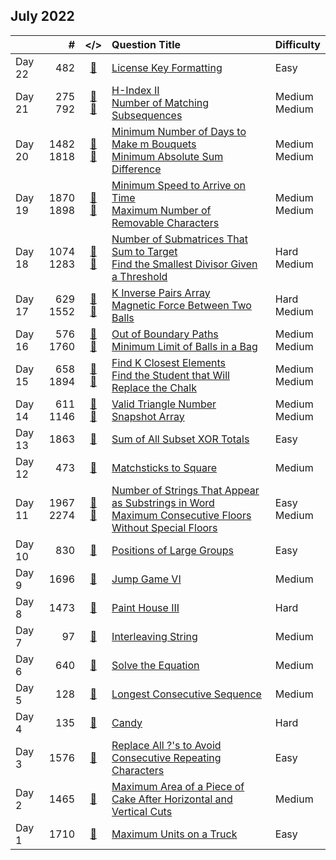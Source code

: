 ## July 2022

||#|</>|Question Title|Difficulty|
|:--|--:|:-:|:--|:--|
|Day 22|482|[📎](../src/q_451_500/q0482.cc)|[License Key Formatting](https://leetcode.com/problems/license-key-formatting/)|Easy|
|Day 21|275<br>792|[📎](../src/q_251_300/q0275.cc)<br>[📎](../src/q_751_800/q0792.cc)|[H-Index II](https://leetcode.com/problems/h-index-ii/)<br>[Number of Matching Subsequences](https://leetcode.com/problems/number-of-matching-subsequences/)|Medium<br>Medium|
|Day 20|1482<br>1818|[📎](../src/q_1451_1500/q1482.cc)<br>[📎](../src/q_1801_1850/q1818.cc)|[Minimum Number of Days to Make m Bouquets](https://leetcode.com/problems/minimum-number-of-days-to-make-m-bouquets/)<br>[Minimum Absolute Sum Difference](https://leetcode.com/problems/minimum-absolute-sum-difference/)|Medium<br>Medium|
|Day 19|1870<br>1898|[📎](../src/q_1851_1900/q1870.cc)<br>[📎](../src/q_1851_1900/q1898.cc)|[Minimum Speed to Arrive on Time](https://leetcode.com/problems/minimum-speed-to-arrive-on-time/)<br>[Maximum Number of Removable Characters](https://leetcode.com/problems/maximum-number-of-removable-characters/)|Medium<br>Medium|
|Day 18|1074<br>1283|[📎](../src/q_1051_1100/q1074.cc)<br>[📎](../src/q_1251_1300/q1283.cc)|[Number of Submatrices That Sum to Target](https://leetcode.com/problems/number-of-submatrices-that-sum-to-target/)<br>[Find the Smallest Divisor Given a Threshold](https://leetcode.com/problems/find-the-smallest-divisor-given-a-threshold/)|Hard<br>Medium|
|Day 17|629<br>1552|[📎](../src/q_601_650/q0629.cc)<br>[📎](../src/q_1551_1600/q1552.cc)|[K Inverse Pairs Array](https://leetcode.com/problems/k-inverse-pairs-array/)<br>[Magnetic Force Between Two Balls](https://leetcode.com/problems/magnetic-force-between-two-balls/)|Hard<br>Medium|
|Day 16|576<br>1760|[📎](../src/q_551_600/q0576.cc)<br>[📎](../src/q_1751_1800/q1760.cc)|[Out of Boundary Paths](https://leetcode.com/problems/out-of-boundary-paths/)<br>[Minimum Limit of Balls in a Bag](https://leetcode.com/problems/minimum-limit-of-balls-in-a-bag/)|Medium<br>Medium|
|Day 15|658<br>1894|[📎](../src/q_651_700/q0658.cc)<br>[📎](../src/q_1851_1900/q1894.cc)|[Find K Closest Elements](https://leetcode.com/problems/find-k-closest-elements/)<br>[Find the Student that Will Replace the Chalk](https://leetcode.com/problems/find-the-student-that-will-replace-the-chalk/)|Medium<br>Medium|
|Day 14|611<br>1146|[📎](../src/q_601_650/q0611.cc)<br>[📎](../src/q_1101_1150/q1146.cc)|[Valid Triangle Number](https://leetcode.com/problems/valid-triangle-number/)<br>[Snapshot Array](https://leetcode.com/problems/snapshot-array/)|Medium<br>Medium|
|Day 13|1863|[📎](../src/q_1851_1900/q1863.cc)|[Sum of All Subset XOR Totals](https://leetcode.com/problems/sum-of-all-subset-xor-totals/)|Easy|
|Day 12|473|[📎](../src/q_451_500/q0473.cc)|[Matchsticks to Square](https://leetcode.com/problems/matchsticks-to-square/)|Medium|
|Day 11|1967<br>2274|[📎](../src/q_1951_2000/q1967.cc)<br>[📎](../src/q_2251_2300/q2274.cc)|[Number of Strings That Appear as Substrings in Word](https://leetcode.com/problems/number-of-strings-that-appear-as-substrings-in-word/)<br>[Maximum Consecutive Floors Without Special Floors](https://leetcode.com/problems/maximum-consecutive-floors-without-special-floors/)|Easy<br>Medium|
|Day 10|830|[📎](../src/q_801_850/q0830.cc)|[Positions of Large Groups](https://leetcode.com/problems/positions-of-large-groups/)|Easy|
|Day 9|1696|[📎](../src/q_1651_1700/q1696.cc)|[Jump Game VI](https://leetcode.com/problems/jump-game-vi/)|Medium|
|Day 8|1473|[📎](../src/q_1451_1500/q1473.cc)|[Paint House III](https://leetcode.com/problems/paint-house-iii/)|Hard|
|Day 7|97|[📎](../src/q_51_100/q0097.cc)|[Interleaving String](https://leetcode.com/problems/interleaving-string/)|Medium|
|Day 6|640|[📎](../src/q_601_650/q0640.cc)|[Solve the Equation](https://leetcode.com/problems/solve-the-equation/)|Medium|
|Day 5|128|[📎](../src/q_101_150/q0128.cc)|[Longest Consecutive Sequence](https://leetcode.com/problems/longest-consecutive-sequence/)|Medium|
|Day 4|135|[📎](../src/q_101_150/q0135.cc)|[Candy](https://leetcode.com/problems/candy/)|Hard|
|Day 3|1576|[📎](../src/q_1551_1600/q1576.cc)|[Replace All ?'s to Avoid Consecutive Repeating Characters](https://leetcode.com/problems/replace-all-s-to-avoid-consecutive-repeating-characters/)|Easy|
|Day 2|1465|[📎](../src/q_1451_1500/q1465.cc)|[Maximum Area of a Piece of Cake After Horizontal and Vertical Cuts](https://leetcode.com/problems/maximum-area-of-a-piece-of-cake-after-horizontal-and-vertical-cuts/)|Medium|
|Day 1|1710|[📎](../src/q_1701_1750/q1710.cc)|[Maximum Units on a Truck](https://leetcode.com/problems/maximum-units-on-a-truck/)|Easy|

